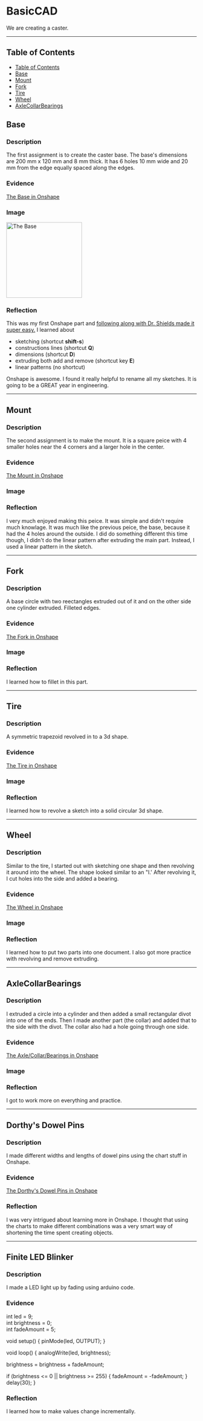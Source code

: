 # BasicCAD

We are creating a caster.

---
## Table of Contents
* [Table of Contents](#Table-of-Contents)
* [Base](#Base)
* [Mount](#Mount)
* [Fork](#Fork)
* [Tire](#Tire)
* [Wheel](#Wheel)
* [AxleCollarBearings](#AxleCollarBearings)

## Base

### Description

The first assignment is to create the caster base.  The base's dimensions are 200 mm x 120 mm and 8 mm thick.  It has 6 holes 10 mm wide and 20 mm from the edge equally spaced along the edges.

### Evidence
[The Base in Onshape](https://cvilleschools.onshape.com/documents/0d70f655203ca304cb3c5b7d/w/f55603f962f6fc74f5548a68/e/41d730c570a8d75fce9f51b6)

### Image

<img src="https://github.com/OneCHSEngr/BasicCAD/blob/master/images/Base.jpg?raw=true" alt="The Base" width="200">

### Reflection

This was my first Onshape part and [following along with Dr. Shields made it super easy.](https://www.youtube.com/watch?v=93BFUD-HAG8&feature=emb_title&scrlybrkr=5670f0b4)  I learned about 
* sketching (shortcut **shift-s**)
* constructions lines (shortcut **Q**)
* dimensions (shortcut **D**)
* extruding both add and remove (shortcut key **E**)
* linear patterns (no shortcut)

Onshape is awesome.  I found it really helpful to rename all my sketches.  It is going to be a GREAT year in engineering.

---


## Mount

### Description

The second assignment is to make the mount. It is a square peice with 4 smaller holes near the 4 corners and a larger hole in the center.

### Evidence

[The Mount in Onshape](https://cad.onshape.com/documents/0f64acd659b6f144b8401d34/w/8ddf26f38822830b90c63ec8/e/58d05c1f88ff7eb902ea2dcc)

### Image



### Reflection

I very much enjoyed making this peice. It was simple and didn't require much knowlage. It was much like the previous peice, the base, because it had the 4 holes around the outside. I did do something different this time though, I didn't do the linear pattern after extruding the main part. Instead, I used a linear pattern in the sketch.

---


## Fork

### Description

A base circle with two reectangles extruded out of it and on the other side one cylinder extruded. Filleted edges.

### Evidence

[The Fork in Onshape](https://cad.onshape.com/documents/e2135307d73952fcf7ad0bdd/w/107b47cd6a7cb28dcafceef6/e/8f92bf454d3878bb6e0c97c8)

### Image

### Reflection

I learned how to fillet in this part.

---


## Tire

### Description

A symmetric trapezoid revolved in to a 3d shape.

### Evidence

[The Tire in Onshape](https://cad.onshape.com/documents/42cc059c0af575ec245c3ade/w/e07ac3e1d3171ce249043c0e/e/78eccdfa95e7abde0b3d4880)

### Image

### Reflection

I learned how to revolve a sketch into a solid circular 3d shape.

---


## Wheel

### Description

Similar to the tire, I started out with sketching one shape and then revolving it around into the wheel. The shape looked similar to an "I.' After revolving it, I cut holes into the side and added a bearing.

### Evidence

[The Wheel in Onshape](https://cad.onshape.com/documents/ce403b6333b464c5854d3454/w/20a942f6a05a0be872aa5dc2/e/4608a7c5cfb338e1da83d3ba)

### Image

### Reflection

I learned how to put two parts into one document. I also got more practice with revolving and remove extruding.

---


## AxleCollarBearings

### Description

I extruded a circle into a cylinder and then added a small rectangular divot into one of the ends. Then I made another part (the collar) and added that to the side with the divot. The collar also had a hole going through one side.

### Evidence

[The Axle/Collar/Bearings in Onshape](https://cad.onshape.com/documents/1b17bfcd9bbcebd8be2ae8d8/w/36eea3232a8a6b9b38aba88b/e/6474f39e006531d639bb57e7)

### Image

### Reflection

I got to work more on everything and practice.

---

## Dorthy's Dowel Pins

### Description

I made different widths and lengths of dowel pins using the chart stuff in Onshape.

### Evidence

[The Dorthy's Dowel Pins in Onshape](https://cvilleschools.onshape.com/documents/489abc522604910137bdac21/w/f02e7ecee5dd9fb1dc2737f0/e/4175451c12ee256d8cf99d1a)

### Reflection

I was very intrigued about learning more in Onshape. I thought that using the charts to make different combinations was a very smart way of shortening the time spent creating objects.

---

## Finite LED Blinker

### Description

I made a LED light up by fading using arduino code.

### Evidence

int led = 9;           
int brightness = 0;    
int fadeAmount = 5;    

void setup() {
  pinMode(led, OUTPUT);
}


void loop() {
  analogWrite(led, brightness);

  brightness = brightness + fadeAmount;

  if (brightness <= 0 || brightness >= 255) {
    fadeAmount = -fadeAmount;
  }
  delay(30);
}

### Reflection

I learned how to make values change incrementally.

